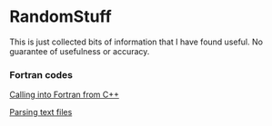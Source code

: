 # RandomStuff
This is just collected bits of information that I have found useful. No guarantee of usefulness or accuracy.

### Fortran codes
[Calling into Fortran from C++](fortran/call_fortran_from_c.md)

[Parsing text files](fortran/parse_text_files_fortran.md)
